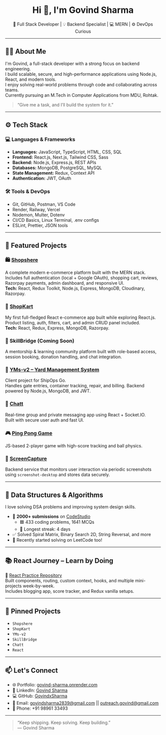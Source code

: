<h1 align="center">Hi 👋, I'm Govind Sharma</h1>

<p align="center">
  🚀 Full Stack Developer | 💡 Backend Specialist | 💻 MERN | ⚙️ DevOps Curious
</p>

---

## 👨‍💻 About Me

I'm Govind, a full-stack developer with a strong focus on backend engineering.  
I build scalable, secure, and high-performance applications using Node.js, React, and modern tools.  
I enjoy solving real-world problems through code and collaborating across teams.  
Currently pursuing an M.Tech in Computer Applications from MDU, Rohtak.

> “Give me a task, and I’ll build the system for it.”

---

## ⚙️ Tech Stack

### 💻 Languages & Frameworks
- **Languages:** JavaScript, TypeScript, HTML, CSS, SQL
- **Frontend:** React.js, Next.js, Tailwind CSS, Sass
- **Backend:** Node.js, Express.js, REST APIs
- **Databases:** MongoDB, PostgreSQL, MySQL
- **State Management:** Redux, Context API
- **Authentication:** JWT, OAuth

### 🛠 Tools & DevOps
- Git, GitHub, Postman, VS Code  
- Render, Railway, Vercel  
- Nodemon, Multer, Dotenv  
- CI/CD Basics, Linux Terminal, .env configs  
- ESLint, Prettier, JSON tools

---

## 🚀 Featured Projects

### 🛍️ [Shopshere](https://github.com/GovindxSharma/Shopshere)
A complete modern e-commerce platform built with the MERN stack.  
Includes full authentication (local + Google OAuth), shopping cart, reviews, Razorpay payments, admin dashboard, and responsive UI.  
**Tech:** React, Redux Toolkit, Node.js, Express, MongoDB, Cloudinary, Razorpay.

### 🛒 [ShopKart](https://github.com/GovindxSharma/ShopKart)
My first full-fledged React e-commerce app built while exploring React.js.  
Product listing, auth, filters, cart, and admin CRUD panel included.  
**Tech:** React, Redux, Express, MongoDB, Razorpay.

### 🧠 SkillBridge (Coming Soon)
A mentorship & learning community platform built with role-based access, session booking, donation handling, and chat integration.

### 🧾 [YMs-v2 – Yard Management System](https://github.com/GovindxSharma/YMs-v2)
Client project for ShipOps Go.  
Handles gate entries, container tracking, repair, and billing. Backend powered by Node.js, MongoDB, and JWT.

### 💬 [Chatt](https://github.com/GovindxSharma/Chatt)
Real-time group and private messaging app using React + Socket.IO.  
Built with secure user auth and fast UI.

### 🎮 [Ping Pong Game](https://github.com/GovindxSharma/PingPong)
JS-based 2-player game with high-score tracking and ball physics.

### 📸 [ScreenCapture](https://github.com/GovindxSharma/ScreenCapture)
Backend service that monitors user interaction via periodic screenshots using `screenshot-desktop` and stores data securely.

---

## 📘 Data Structures & Algorithms

I love solving DSA problems and improving system design skills.

- 🧠 **2000+ submissions** on [CodeStudio](https://www.naukri.com/code360/profile/Govindx7)
  - 🟦 433 coding problems, 1641 MCQs
  - 🎯 Longest streak: 4 days
- ✅ Solved Spiral Matrix, Binary Search 2D, String Reversal, and more
- 🚀 Recently started solving on LeetCode too!

---

## 📚 React Journey – Learn by Doing

📁 [React Practice Repository](https://github.com/GovindxSharma/React)  
Built components, routing, custom context, hooks, and multiple mini-projects week-by-week.  
Includes blogging app, score tracker, and Redux vanilla setups.

---

## 📌 Pinned Projects

- `Shopshere`
- `ShopKart`
- `YMs-v2`
- `SkillBridge`
- `Chatt`
- `React`

---

## 📫 Let's Connect

- 🌐 Portfolio: [govind-sharma.onrender.com](https://govind-sharma.onrender.com)  
- 💼 LinkedIn: [Govind Sharma](https://www.linkedin.com/in/govind-sharmax30)  
- 💻 GitHub: [GovindxSharma](https://github.com/GovindxSharma)  
- 📧 Email: govindsharma2839@gmail.com || outreach.govind@gmail.com 
- 📱 Phone: +91 98961 33493

---

> “Keep shipping. Keep solving. Keep building.”  
> — Govind Sharma

